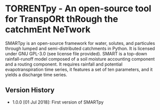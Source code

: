 # TORRENTpy - An open-source tool for TranspORt thRough the catchmEnt NeTwork

SMARTpy is an open-source framework for water, solutes, and particules through lumped and semi-distributed catchments in Python. It is licensed under GNU GPL-3.0 (see license file provided). SMART is a top-down rainfall-runoff model composed of a soil moisture accounting component and a routing component. It requires rainfall and potential evapotranspiration time series, it features a set of ten parameters, and it yields a discharge time series.

## Version History

* 1.0.0 [01 Jul 2018]: First version of SMARTpy